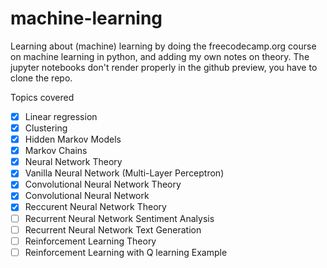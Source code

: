 # machine-learning
Learning about (machine) learning by doing the freecodecamp.org course on machine learning in python, and adding my own notes on theory.
The jupyter notebooks don't render properly in the github preview, you have to clone the repo.

Topics covered
- [x] Linear regression
- [x] Clustering
- [x] Hidden Markov Models
- [x] Markov Chains
- [x] Neural Network Theory
- [x] Vanilla Neural Network (Multi-Layer Perceptron)
- [x] Convolutional Neural Network Theory
- [x] Convolutional Neural Network
- [x] Reccurent Neural Network Theory
- [ ] Recurrent Neural Network Sentiment Analysis
- [ ] Recurrent Neural Network Text Generation
- [ ] Reinforcement Learning Theory
- [ ] Reinforcement Learning with Q learning Example

